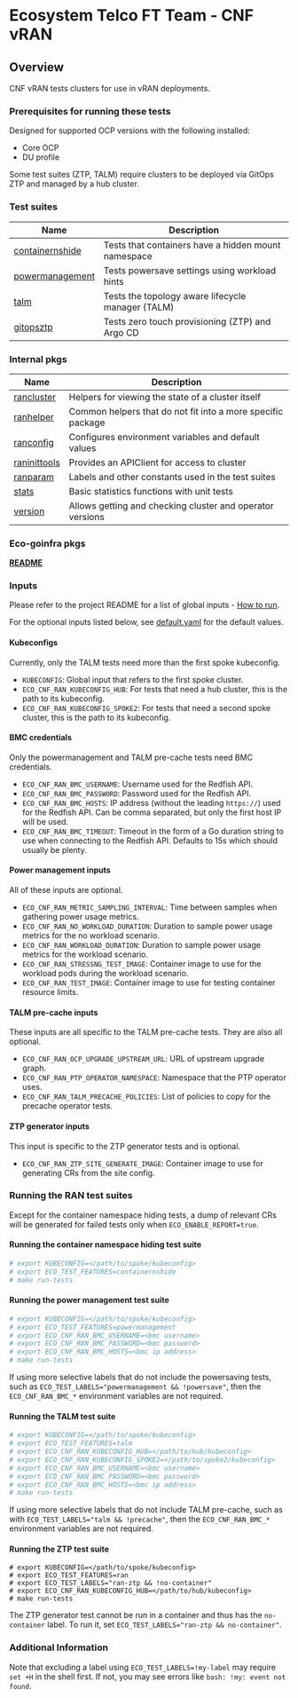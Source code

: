 # Ecosystem Telco FT Team - CNF vRAN

## Overview

CNF vRAN tests clusters for use in vRAN deployments.

### Prerequisites for running these tests

Designed for supported OCP versions with the following installed:

* Core OCP
* DU profile

Some test suites (ZTP, TALM) require clusters to be deployed via GitOps ZTP and managed by a hub cluster.

### Test suites

| Name                                                             | Description                                         |
|------------------------------------------------------------------|-----------------------------------------------------|
| [containernshide](containernshide/containernshide_suite_test.go) | Tests that containers have a hidden mount namespace |
| [powermanagement](powermanagement/powermanagement_suite_test.go) | Tests powersave settings using workload hints       |
| [talm](talm/talm_suite_test.go)                                  | Tests the topology aware lifecycle manager (TALM)   |
| [gitopsztp](gitopsztp/ztp_suite_test.go)                         | Tests zero touch provisioning (ZTP) and Argo CD     |

### Internal pkgs

| Name                                                 | Description                                                 |
|------------------------------------------------------|-------------------------------------------------------------|
| [rancluster](internal/rancluster/rancluster.go)      | Helpers for viewing the state of a cluster itself           |
| [ranhelper](internal/ranhelper/ranhelper.go)         | Common helpers that do not fit into a more specific package |
| [ranconfig](internal/ranconfig/config.go)            | Configures environment variables and default values         |
| [raninittools](internal/raninittools/raninitools.go) | Provides an APIClient for access to cluster                 |
| [ranparam](internal/ranparam/const.go)               | Labels and other constants used in the test suites          |
| [stats](internal/stats/stats.go)                     | Basic statistics functions with unit tests                  |
| [version](internal/version/version.go)               | Allows getting and checking cluster and operator versions   |

### Eco-goinfra pkgs

[**README**](https://github.com/openshift-kni/eco-goinfra#readme)

### Inputs

Please refer to the project README for a list of global inputs - [How to run](../../../README.md#how-to-run).

For the optional inputs listed below, see [default.yaml](internal/ranconfig/default.yaml) for the default values.

#### Kubeconfigs

Currently, only the TALM tests need more than the first spoke kubeconfig.

* `KUBECONFIG`: Global input that refers to the first spoke cluster.
* `ECO_CNF_RAN_KUBECONFIG_HUB`: For tests that need a hub cluster, this is the path to its kubeconfig.
* `ECO_CNF_RAN_KUBECONFIG_SPOKE2`: For tests that need a second spoke cluster, this is the path to its kubeconfig.

#### BMC credentials

Only the powermanagement and TALM pre-cache tests need BMC credentials.

* `ECO_CNF_RAN_BMC_USERNAME`: Username used for the Redfish API.
* `ECO_CNF_RAN_BMC_PASSWORD`: Password used for the Redfish API.
* `ECO_CNF_RAN_BMC_HOSTS`: IP address (without the leading `https://`) used for the Redfish API. Can be comma separated, but only the first host IP will be used.
* `ECO_CNF_RAN_BMC_TIMEOUT`: Timeout in the form of a Go duration string to use when connecting to the Redfish API. Defaults to 15s which should usually be plenty.

#### Power management inputs

All of these inputs are optional.

* `ECO_CNF_RAN_METRIC_SAMPLING_INTERVAL`: Time between samples when gathering power usage metrics.
* `ECO_CNF_RAN_NO_WORKLOAD_DURATION`: Duration to sample power usage metrics for the no workload scenario.
* `ECO_CNF_RAN_WORKLOAD_DURATION`: Duration to sample power usage metrics for the workload scenario.
* `ECO_CNF_RAN_STRESSNG_TEST_IMAGE`: Container image to use for the workload pods during the workload scenario.
* `ECO_CNF_RAN_TEST_IMAGE`: Container image to use for testing container resource limits.

#### TALM pre-cache inputs

These inputs are all specific to the TALM pre-cache tests. They are also all optional.

* `ECO_CNF_RAN_OCP_UPGRADE_UPSTREAM_URL`: URL of upstream upgrade graph.
* `ECO_CNF_RAN_PTP_OPERATOR_NAMESPACE`: Namespace that the PTP operator uses.
* `ECO_CNF_RAN_TALM_PRECACHE_POLICIES`: List of policies to copy for the precache operator tests.

#### ZTP generator inputs

This input is specific to the ZTP generator tests and is optional.

- `ECO_CNF_RAN_ZTP_SITE_GENERATE_IMAGE`: Container image to use for generating CRs from the site config.

### Running the RAN test suites

Except for the container namespace hiding tests, a dump of relevant CRs will be generated for failed tests only when `ECO_ENABLE_REPORT=true`.

#### Running the container namespace hiding test suite

```bash
# export KUBECONFIG=</path/to/spoke/kubeconfig>
# export ECO_TEST_FEATURES=containernshide
# make run-tests
```

#### Running the power management test suite

```bash
# export KUBECONFIG=</path/to/spoke/kubeconfig>
# export ECO_TEST_FEATURES=powermanagement
# export ECO_CNF_RAN_BMC_USERNAME=<bmc username>
# export ECO_CNF_RAN_BMC_PASSWORD=<bmc password>
# export ECO_CNF_RAN_BMC_HOSTS=<bmc ip address>
# make run-tests
```

If using more selective labels that do not include the powersaving tests, such as `ECO_TEST_LABELS="powermanagement && !powersave"`, then the `ECO_CNF_RAN_BMC_*` environment variables are not required.

#### Running the TALM test suite

```bash
# export KUBECONFIG=</path/to/spoke/kubeconfig>
# export ECO_TEST_FEATURES=talm
# export ECO_CNF_RAN_KUBECONFIG_HUB=</path/to/hub/kubeconfig>
# export ECO_CNF_RAN_KUBECONFIG_SPOKE2=</path/to/spoke2/kubeconfig>
# export ECO_CNF_RAN_BMC_USERNAME=<bmc username>
# export ECO_CNF_RAN_BMC_PASSWORD=<bmc password>
# export ECO_CNF_RAN_BMC_HOSTS=<bmc ip address>
# make run-tests
```

If using more selective labels that do not include TALM pre-cache, such as with `ECO_TEST_LABELS="talm && !precache"`, then the `ECO_CNF_RAN_BMC_*` environment variables are not required.

#### Running the ZTP test suite

```
# export KUBECONFIG=</path/to/spoke/kubeconfig>
# export ECO_TEST_FEATURES=ran
# export ECO_TEST_LABELS="ran-ztp && !no-container"
# export ECO_CNF_RAN_KUBECONFIG_HUB=</path/to/hub/kubeconfig>
# make run-tests
```

The ZTP generator test cannot be run in a container and thus has the `no-container` label. To run it, set `ECO_TEST_LABELS="ran-ztp && no-container"`.

### Additional Information

Note that excluding a label using `ECO_TEST_LABELS=!my-label` may require `set +H` in the shell first. If not, you may see errors like `bash: !my: event not found`.
